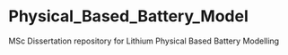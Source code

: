 # Physical_Based_Battery_Model
MSc Dissertation repository for Lithium Physical Based Battery Modelling
